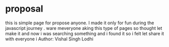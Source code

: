 # proposal
this is simple page for propose anyone. I made it only for fun  during the javascript journey . ware meveryone aking this type of pages so thought let make it and now i was searching something and i found it so i felt let share it with everyone i
Author: Vishal Singh Lodhi
